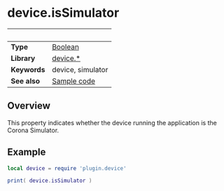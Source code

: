 # device.isSimulator

|                      | &nbsp; 
| -------------------- | ---------------------------------------------------------------
| __Type__             | [Boolean](https://docs.coronalabs.com/api/type/Boolean.html)
| __Library__          | [device.*](Readme.markdown)
| __Keywords__         | device, simulator
| __See also__         | [Sample code](sample.lua)


## Overview

This property indicates whether the device running the application is the Corona Simulator.


## Example
 
``````lua
local device = require 'plugin.device'

print( device.isSimulator )
``````
